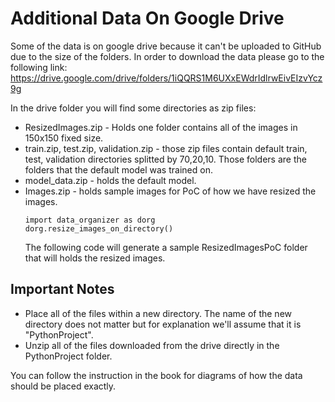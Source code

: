 # Additional Data On Google Drive
Some of the data is on google drive because it can't be uploaded
to GitHub due to the size of the folders.
In order to download the data please go to the following link: 
https://drive.google.com/drive/folders/1iQQRS1M6UXxEWdrIdlrwEivEIzvYcz9g

In the drive folder you will find some directories as zip files:
- ResizedImages.zip - Holds one folder contains all of the images in 150x150 fixed size.
- train.zip, test.zip, validation.zip - those zip files contain default train, test, validation directories splitted by 70,20,10. Those folders are the folders that the default model was trained on.
- model_data.zip - holds the default model.
- Images.zip - holds sample images for PoC of how we have resized the images.
    ```
    import data_organizer as dorg
    dorg.resize_images_on_directory()
    ```
    The following code will generate a sample ResizedImagesPoC folder that will holds the resized images.


## Important Notes

- Place all of the files within a new directory. The name of the new directory does not matter but for explanation we'll assume that it is "PythonProject".
- Unzip all of the files downloaded from the drive directly in the PythonProject folder.

You can follow the instruction in the book for diagrams of how the data should be placed exactly.